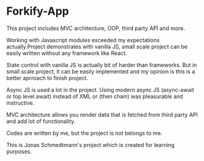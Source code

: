 # Forkify-App

This project includes MVC architecture, OOP, third party APİ and more.

Working with Javascript modules exceeded my expectations actually.Project demonstrates with vanilla JS, small scale project can be easily written without any framework like React.

State control with vanilla JS is actually bit of harder than frameworks. But in small scale project, it can be easily implemented and my opinion is this is a better aprroach to finish project.

Async JS is used a lot in the project. Using modern async JS (async-await or top level await) instead of XML or (then chain) was pleasurable and instructive. 

MVC architecture allows you render data that is fetched from third party API and add lot of functionality.

Codes are written by me, but the project is not belongs to me.

This is Jonas Schmedtmann's project which is created for learning purposes.

